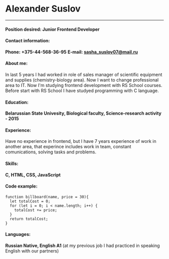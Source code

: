 # Alexander Suslov
***
#### Position desired: Junior Frontend Developer
#### Contact information:
**Phone: +375-44-568-36-95**
**E-mail: <sasha_suslov07@mail.ru>**

#### About me:
In last 5 years I had worked in role of sales manager of scientific equipment and supplies (chemistry-biology area). 
Now I want to change professional area to IT. Now I'm studying frontend development with RS School courses. Before start with RS School I have studyed programming with C language.

#### Education: 
**Belarussian State Univesity, Biological faculty, Science-research activity - 2015**
#### Experience: 
Have no experience in frontend, but I have 7 years experience of work in another area, that experince includes work in team, constant comunications, solving tasks and problems.
#### Skills: 
**C, HTML, CSS, JavaScript**
#### Code example:
```
function billboard(name, price = 30){
  let totalCost = 0;
  for (let i = 0; i < name.length; i++) {
    totalCost += price;
  }
  return totalCost;
}
```
#### Languages:
**Russian Native, English A1** (at my previous job I had practiced in speaking English with our partners)